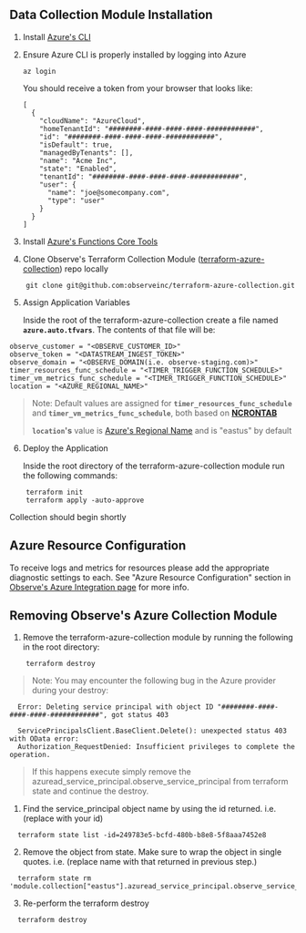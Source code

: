 ## Data Collection Module Installation

1. Install [Azure's CLI](https://learn.microsoft.com/en-us/cli/azure/install-azure-cli)
   
2. Ensure Azure CLI is properly installed by logging into Azure
     ```
    az login
    ```
    You should receive a token from your browser that looks like:
    ```
    [
      {
        "cloudName": "AzureCloud",
        "homeTenantId": "########-####-####-####-############",
        "id": "########-####-####-####-############",
        "isDefault": true,
        "managedByTenants": [],
        "name": "Acme Inc",
        "state": "Enabled",
        "tenantId": "########-####-####-####-############",
        "user": {
          "name": "joe@somecompany.com",
          "type": "user"
        }
      }
    ]
    ```
3.  Install [Azure's Functions Core Tools](https://learn.microsoft.com/en-us/azure/azure-functions/functions-run-local?tabs=v4%2Cmacos%2Ccsharp%2Cportal%2Cbash#install-the-azure-functions-core-tools)

4. Clone Observe's Terraform Collection Module ([terraform-azure-collection](https://github.com/observeinc/terraform-azure-collection)) repo locally
```
    git clone git@github.com:observeinc/terraform-azure-collection.git
```

5. Assign Application Variables

    Inside the root of the terraform-azure-collection create a file named **`azure.auto.tfvars`**. The contents of that file will be:

```
observe_customer = "<OBSERVE_CUSTOMER_ID>"
observe_token = "<DATASTREAM_INGEST_TOKEN>"
observe_domain = "<OBSERVE_DOMAIN(i.e. observe-staging.com)>"
timer_resources_func_schedule = "<TIMER_TRIGGER_FUNCTION_SCHEDULE>" 
timer_vm_metrics_func_schedule = "<TIMER_TRIGGER_FUNCTION_SCHEDULE>"
location = "<AZURE_REGIONAL_NAME>"
```

> Note: Default values are assigned for **`timer_resources_func_schedule`** and **`timer_vm_metrics_func_schedule`**, both based on **[NCRONTAB](https://learn.microsoft.com/en-us/azure/azure-functions/functions-bindings-timer?tabs=in-process&pivots=programming-language-csharp#ncrontab-examples)**
>
> **`location`'s** value is [Azure's Regional Name](https://azuretracks.com/2021/04/current-azure-region-names-reference/) and is "eastus" by default

6. Deploy the Application
   
   Inside the root directory of the terraform-azure-collection module run the following commands:

  ```
      terraform init
      terraform apply -auto-approve
  ```

Collection should begin shortly

## Azure Resource Configuration

To receive logs and metrics for resources please add the appropriate diagnostic settings to each.  See "Azure Resource Configuration" section in [Observe's Azure Integration page](https://docs.observeinc.com/en/latestcontent/integrations/azure/azure.html) for more info.


## Removing Observe's Azure Collection Module ##

1. Remove the terraform-azure-collection module by running the following in the root directory:
```
    terraform destroy
```
>Note: You may encounter the following bug in the Azure provider during your destroy:
```
  Error: Deleting service principal with object ID "########-####-####-####-############", got status 403
  
  ServicePrincipalsClient.BaseClient.Delete(): unexpected status 403 with OData error:
  Authorization_RequestDenied: Insufficient privileges to complete the operation.
```
>If this happens execute simply remove the azuread_service_principal.observe_service_principal from terraform state and continue the destroy.

1. Find the service_principal object name by using the id returned.  i.e. (replace with your id)
```
  terraform state list -id=249783e5-bcfd-480b-b8e8-5f8aaa7452e8
```

2. Remove the object from state.  Make sure to wrap the object in single quotes. i.e. (replace name with that returned in previous step.)
```
  terraform state rm 'module.collection["eastus"].azuread_service_principal.observe_service_principal' 
```

3. Re-perform the terraform destroy 
```
  terraform destroy
```
